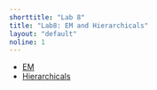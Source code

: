 ```yaml
---
shorttitle: "Lab 8"
title: "Lab8: EM and Hierarchicals"
layout: "default"
noline: 1
---
```


- [EM](../wiki/emlab.html)
- [Hierarchicals](../wiki/hierlab.html)
